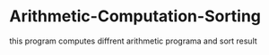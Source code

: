 # Arithmetic-Computation-Sorting
this program computes diffrent arithmetic programa and sort result
